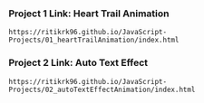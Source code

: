 ### Project 1 Link: Heart Trail Animation
    https://ritikrk96.github.io/JavaScript-Projects/01_heartTrailAnimation/index.html

### Project 2 Link: Auto Text Effect
    https://ritikrk96.github.io/JavaScript-Projects/02_autoTextEffectAnimation/index.html